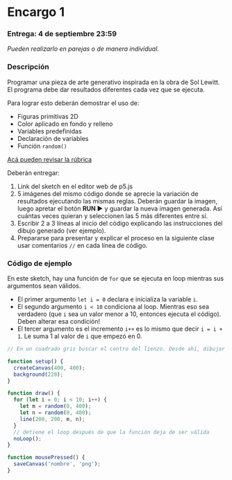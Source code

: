 # Encargo 1
### Entrega: 4 de septiembre 23:59
*Pueden realizarlo en parejas o de manera individual.*

### Descripción
Programar una pieza de arte generativo inspirada en la obra de Sol Lewitt. El programa debe dar resultados diferentes cada vez que se ejecuta.

Para lograr esto deberán demostrar el uso de:
* Figuras primitivas 2D
* Color aplicado en fondo y relleno
* Variables predefinidas
* Declaración de variables
* Función `random()`

[Acá pueden revisar la rúbrica]()

Deberán entregar:
1. Link del sketch en el editor web de p5.js 
2. 5 imágenes del mismo código donde se aprecie la variación de resultados ejecutando las mismas reglas. Deberán guardar la imagen, luego apretar el botón **RUN ▶️** y guardar la nueva imagen generada. Así cuántas veces quieran y seleccionen las 5 más diferentes entre sí. 
3. Escribir 2 a 3 líneas al inicio del código explicando las instrucciones del dibujo generado (ver ejemplo).
4. Prepararse para presentar y explicar el proceso en la siguiente clase usar comentarios `//` en cada línea de código.

### Código de ejemplo

En este sketch, hay una función de `for` que se ejecuta en loop mientras sus argumentos sean válidos. 
* El primer argumento `let i = 0` declara e inicializa la variable `i`.
* El segundo argumento `i < 10` condiciona al loop. Mientras eso sea verdadero (que `i` sea un valor menor a 10, entonces ejecuta el código). Deben alterar esa condición! 
* El tercer argumento es el incremento `i++` es lo mismo que decir `i = i + 1`. Le suma 1 al valor de `i` que empezó en 0. 


```javascript
// En un cuadrado gris buscar el centro del lienzo. Desde ahí, dibujar 10 líneas rectas hacia diferentes lugares. Ninguna sobrepasa los límites del lienzo. 

function setup() {
  createCanvas(400, 400);
  background(220);
}

function draw() {
  for (let i = 0; i < 10; i++) {
    let m = random(0, 400);
    let n = random(0, 400);
    line(200, 200, m, n);
  }
  // detiene el loop después de que la función deja de ser válida
  noLoop();
}

function mousePressed() {
  saveCanvas('nombre', 'png');
}
```



